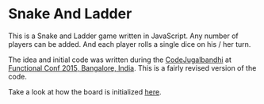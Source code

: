 # Snake And Ladder

This is a Snake and Ladder game written in JavaScript. Any number of players can be added. And each player rolls a single dice on his / her turn.

The idea and initial code was written during the [CodeJugalbandhi](http://codejugalbandi.org/) at [Functional Conf 2015, Bangalore, India](http://functionalconf.com/). This is a fairly revised version of the code.

Take a look at how the board is initialized [here](https://github.com/swaroopsm/snake-and-ladder/blob/master/app.js).
